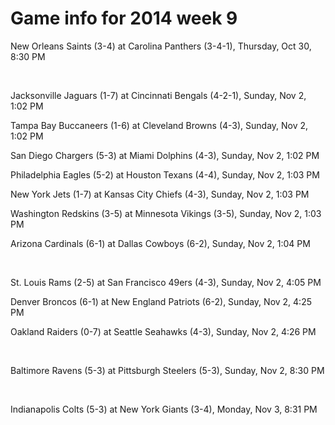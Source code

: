 # Game info for 2014 week 9

New Orleans Saints (3-4) at Carolina Panthers (3-4-1), Thursday, Oct 30, 8:30 PM


<br/>

Jacksonville Jaguars (1-7) at Cincinnati Bengals (4-2-1), Sunday, Nov 2, 1:02 PM

Tampa Bay Buccaneers (1-6) at Cleveland Browns (4-3), Sunday, Nov 2, 1:02 PM

San Diego Chargers (5-3) at Miami Dolphins (4-3), Sunday, Nov 2, 1:02 PM

Philadelphia Eagles (5-2) at Houston Texans (4-4), Sunday, Nov 2, 1:03 PM

New York Jets (1-7) at Kansas City Chiefs (4-3), Sunday, Nov 2, 1:03 PM

Washington Redskins (3-5) at Minnesota Vikings (3-5), Sunday, Nov 2, 1:03 PM

Arizona Cardinals (6-1) at Dallas Cowboys (6-2), Sunday, Nov 2, 1:04 PM


<br/>

St. Louis Rams (2-5) at San Francisco 49ers (4-3), Sunday, Nov 2, 4:05 PM

Denver Broncos (6-1) at New England Patriots (6-2), Sunday, Nov 2, 4:25 PM

Oakland Raiders (0-7) at Seattle Seahawks (4-3), Sunday, Nov 2, 4:26 PM


<br/>

Baltimore Ravens (5-3) at Pittsburgh Steelers (5-3), Sunday, Nov 2, 8:30 PM


<br/>

Indianapolis Colts (5-3) at New York Giants (3-4), Monday, Nov 3, 8:31 PM

